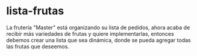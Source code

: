 # lista-frutas

La frutería "Master" está organizando su lista de pedidos,
ahora acaba de recibir más variedades de frutas y quiere
implementarlas, entonces debemos crear una lista que sea
dinámica, donde se pueda agregar todas las frutas que 
deseemos.